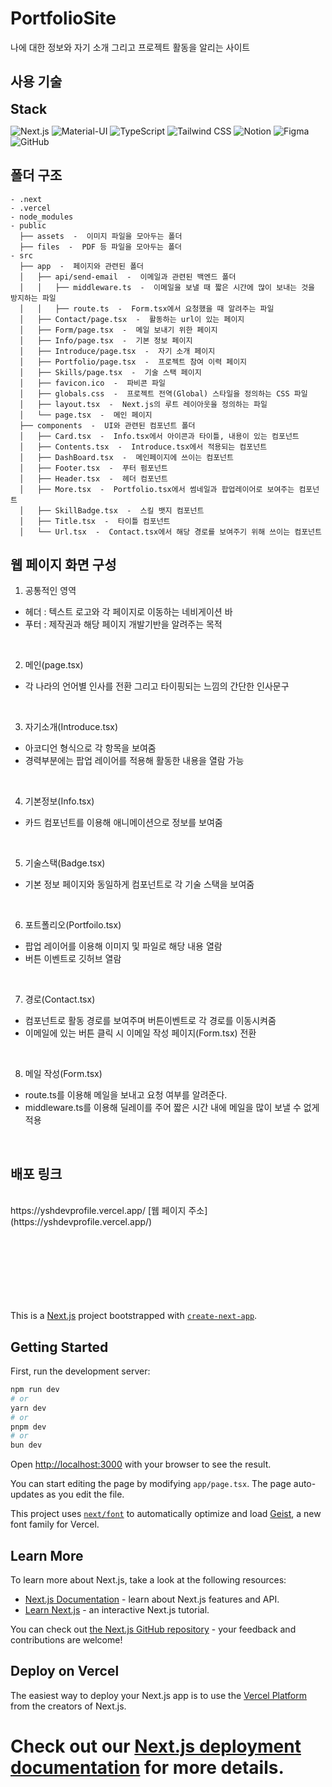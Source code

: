 # PortfolioSite

나에 대한 정보와 자기 소개 그리고 프로젝트 활동을 알리는 사이트

## 사용 기술

<span style="font-size: 1.5em; font-weight: bold;">Stack</span>

![Next.js](https://img.shields.io/badge/Next.js-000000?style=for-the-badge&logo=nextdotjs&logoColor=white)
![Material-UI](https://img.shields.io/badge/Material--UI-007FFF?style=for-the-badge&logo=mui&logoColor=white)
![TypeScript](https://img.shields.io/badge/TypeScript-3178C6?style=for-the-badge&logo=typescript&logoColor=white)
![Tailwind CSS](https://img.shields.io/badge/-Tailwind%20CSS-%2338B2AC?style=for-the-badge&logo=tailwind-css&logoColor=white)
![Notion](https://img.shields.io/badge/Notion-000000?style=for-the-badge&logo=notion&logoColor=white)
![Figma](https://img.shields.io/badge/Figma-F24E1E?style=for-the-badge&logo=figma&logoColor=white)
![GitHub](https://img.shields.io/badge/GitHub-181717?style=for-the-badge&logo=github&logoColor=white)

## 폴더 구조
```
- .next
- .vercel
- node_modules
- public
  ├── assets  -  이미지 파일을 모아두는 폴더
  ├── files  -  PDF 등 파일을 모아두는 폴더
- src
  ├── app  -  페이지와 관련된 폴더
  │   ├── api/send-email  -  이메일과 관련된 백엔드 폴더
  │   │   ├── middleware.ts  -  이메일을 보낼 때 짧은 시간에 많이 보내는 것을 방지하는 파일
  │   │   ├── route.ts  -  Form.tsx에서 요청했을 때 알려주는 파일
  │   ├── Contact/page.tsx  -  활동하는 url이 있는 페이지
  │   ├── Form/page.tsx  -  메일 보내기 위한 페이지
  │   ├── Info/page.tsx  -  기본 정보 페이지
  │   ├── Introduce/page.tsx  -  자기 소개 페이지
  │   ├── Portfolio/page.tsx  -  프로젝트 참여 이력 페이지
  │   ├── Skills/page.tsx  -  기술 스택 페이지
  │   ├── favicon.ico  -  파비콘 파일
  │   ├── globals.css  -  프로젝트 전역(Global) 스타일을 정의하는 CSS 파일
  │   ├── layout.tsx  -  Next.js의 루트 레이아웃을 정의하는 파일
  │   └── page.tsx  -  메인 페이지
  ├── components  -  UI와 관련된 컴포넌트 폴더
  │   ├── Card.tsx  -  Info.tsx에서 아이콘과 타이틀, 내용이 있는 컴포넌트
  │   ├── Contents.tsx  -  Introduce.tsx에서 적용되는 컴포넌트
  │   ├── DashBoard.tsx  -  메인페이지에 쓰이는 컴포넌트
  │   ├── Footer.tsx  -  푸터 펌포넌트
  │   ├── Header.tsx  -  헤더 컴포넌트
  │   ├── More.tsx  -  Portfolio.tsx에서 썸네일과 팝업레이어로 보여주는 컴포넌트
  │   ├── SkillBadge.tsx  -  스킬 뱃지 컴포넌트
  │   ├── Title.tsx  -  타이틀 컴포넌트
  │   └── Url.tsx  -  Contact.tsx에서 해당 경로를 보여주기 위해 쓰이는 컴포넌트
```

## 웹 페이지 화면 구성
1. 공통적인 영역
  -  헤더 : 텍스트 로고와 각 페이지로 이동하는 네비게이션 바
  -  푸터 : 제작권과 해당 페이지 개발기반을 알려주는 목적

<br>

2. 메인(page.tsx)
  -  각 나라의 언어별 인사를 전환 그리고 타이핑되는 느낌의 간단한 인사문구

<br>

3. 자기소개(Introduce.tsx)
  -  아코디언 형식으로 각 항목을 보여줌
  -  경력부분에는 팝업 레이어를 적용해 활동한 내용을 열람 가능

<br>

4. 기본정보(Info.tsx)
  -  카드 컴포넌트를 이용해 애니메이션으로 정보를 보여줌

<br>    

5. 기술스택(Badge.tsx)
  -  기본 정보 페이지와 동일하게 컴포넌트로 각 기술 스택을 보여줌

<br>

6. 포트폴리오(Portfoilo.tsx)
  -  팝업 레이어를 이용해 이미지 및 파일로 해당 내용 열람
  -  버튼 이벤트로 깃허브 열람 

<br>

7. 경로(Contact.tsx)
  -  컴포넌트로 활동 경로를 보여주며 버튼이벤트로 각 경로를 이동시켜줌
  -  이메일에 있는 버튼 클릭 시 이메일 작성 페이지(Form.tsx) 전환

<br>

8. 메일 작성(Form.tsx)
  - route.ts를 이용해 메일을 보내고 요청 여부를 알려준다.
  - middleware.ts를 이용해 딜레이를 주어 짧은 시간 내에 메일을 많이 보낼 수 없게 적용

<br>

## 배포 링크
<br>
https://yshdevprofile.vercel.app/
[웹 페이지 주소](https://yshdevprofile.vercel.app/)



<br>
<br>
<br>
<br>
<br>
<br>
<br>
<br>



This is a [Next.js](https://nextjs.org) project bootstrapped with [`create-next-app`](https://nextjs.org/docs/app/api-reference/cli/create-next-app).

## Getting Started

First, run the development server:

```bash
npm run dev
# or
yarn dev
# or
pnpm dev
# or
bun dev
```

Open [http://localhost:3000](http://localhost:3000) with your browser to see the result.

You can start editing the page by modifying `app/page.tsx`. The page auto-updates as you edit the file.

This project uses [`next/font`](https://nextjs.org/docs/app/building-your-application/optimizing/fonts) to automatically optimize and load [Geist](https://vercel.com/font), a new font family for Vercel.

## Learn More

To learn more about Next.js, take a look at the following resources:

- [Next.js Documentation](https://nextjs.org/docs) - learn about Next.js features and API.
- [Learn Next.js](https://nextjs.org/learn) - an interactive Next.js tutorial.

You can check out [the Next.js GitHub repository](https://github.com/vercel/next.js) - your feedback and contributions are welcome!

## Deploy on Vercel

The easiest way to deploy your Next.js app is to use the [Vercel Platform](https://vercel.com/new?utm_medium=default-template&filter=next.js&utm_source=create-next-app&utm_campaign=create-next-app-readme) from the creators of Next.js.

# Check out our [Next.js deployment documentation](https://nextjs.org/docs/app/building-your-application/deploying) for more details.
